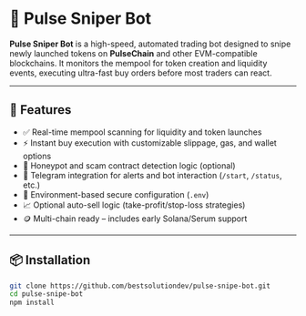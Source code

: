 # 🚀 Pulse Sniper Bot

**Pulse Sniper Bot** is a high-speed, automated trading bot designed to snipe newly launched tokens on **PulseChain** and other EVM-compatible blockchains. It monitors the mempool for token creation and liquidity events, executing ultra-fast buy orders before most traders can react.

---

## 🧠 Features

- ✅ Real-time mempool scanning for liquidity and token launches  
- ⚡ Instant buy execution with customizable slippage, gas, and wallet options  
- 🧠 Honeypot and scam contract detection logic (optional)
- 📲 Telegram integration for alerts and bot interaction (`/start`, `/status`, etc.)
- 🔐 Environment-based secure configuration (`.env`)
- 📈 Optional auto-sell logic (take-profit/stop-loss strategies)
- 🪙 Multi-chain ready – includes early Solana/Serum support

---

## 📦 Installation

```bash
git clone https://github.com/bestsolutiondev/pulse-snipe-bot.git
cd pulse-snipe-bot
npm install
